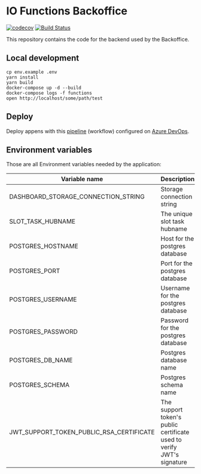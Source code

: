 # IO Functions Backoffice

[![codecov](https://codecov.io/gh/pagopa/io-functions-backoffice/branch/master/graph/badge.svg)](https://codecov.io/gh/pagopa/io-functions-backoffice)
[![Build Status](https://dev.azure.com/pagopa-io/io-functions-backoffice/_apis/build/status/pagopa.io-functions-backoffice?branchName=master)](https://dev.azure.com/pagopa-io/io-functions-backoffice/_build/latest?definitionId=37&branchName=master)

This repository contains the code for the backend used by the Backoffice.

## Local development

```shell
cp env.example .env
yarn install
yarn build
docker-compose up -d --build
docker-compose logs -f functions
open http://localhost/some/path/test
```

## Deploy

Deploy appens with this [pipeline](./azure-pipelines.yml)
(workflow) configured on [Azure DevOps](https://dev.azure.com).

## Environment variables

Those are all Environment variables needed by the application:

| Variable name                            | Description                                                                       | type   |
|------------------------------------------|-----------------------------------------------------------------------------------|--------|
| DASHBOARD_STORAGE_CONNECTION_STRING      | Storage connection string                                                         | string |
| SLOT_TASK_HUBNAME                        | The unique slot task hubname                                                      | string |
| POSTGRES_HOSTNAME                        | Host for the postgres database                                                    | string |
| POSTGRES_PORT                            | Port for the postgres database                                                    | number |
| POSTGRES_USERNAME                        | Username for the postgres database                                                | string |
| POSTGRES_PASSWORD                        | Password for the postgres database                                                | string |
| POSTGRES_DB_NAME                         | Postgres database name                                                            | string |
| POSTGRES_SCHEMA                          | Postgres schema name                                                              | string |
| JWT_SUPPORT_TOKEN_PUBLIC_RSA_CERTIFICATE | The support token's public certificate used to verify JWT's signature             | string |
